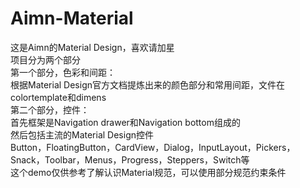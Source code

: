 # Aimn-Material
这是Aimn的Material Design，喜欢请加星  
项目分为两个部分  
第一个部分，色彩和间距：  
根据Material Design官方文档提炼出来的颜色部分和常用间距，文件在colortemplate和dimens  
第二个部分，控件：  
首先框架是Navigation drawer和Navigation bottom组成的  
然后包括主流的Material Design控件  
Button，FloatingButton，CardView，Dialog，InputLayout，Pickers，Snack，Toolbar，Menus，Progress，Steppers，Switch等  
这个demo仅供参考了解认识Material规范，可以使用部分规范约束条件  
